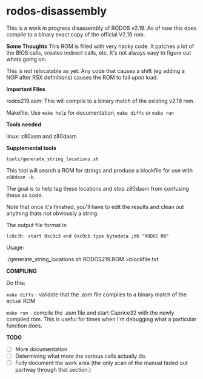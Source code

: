 # rodos-disassembly
This is a work in progress disassembly of RODOS v2.19.
As of now this does compile to a binary exact copy of the official V2.19 rom.

**Some Thoughts**
This ROM is filled with very hacky code. It patches a lot of the BIOS calls, creates indirect calls, etc. It's not always easy to figure out whats going on.

This is not relocatable as yet. Any code that causes a shift (eg adding a NOP after RSX definitions)
causes the ROM to fail upon load.

**Important Files**

rodos219.asm: This will compile to a binary match of the existing v2.19 rom.

Makefile: Use `make help` for documentation, `make diffs` or `make run`


**Tools needed**

linux: z80asm and z80dasm


**Supplemental tools**

`tools/generate_string_locations.sh`

This tool will search a ROM for strings and produce a blockfile for use with `z80dasm -b`.

The goal is to help tag these locations and stop z80dasm from confusing these as code.

Note that once it's finished, you'll have to edit the results and clean out anything thats not obviously a string.

The output file format is:

`lc0c3h: start 0xc0c3 end 0xc0cb type bytedata ;db "RODOS RO"`


Usage:

./generate_string_locations.sh RODOS219.ROM  >blockfile.txt

**COMPILING**

Do this:

`make diffs` - validate that the .asm file compiles to a binary match of the actual ROM

`make run` - compile the .asm file and start Caprice32 with the newly compiled rom. This is useful for times when I'm debugging what a particular function does.

**TODO**
* [ ] More documentation
* [ ] Determining what more the various calls actually do.
* [ ] Fully document the work area (the only scan of the manual faded out partway through that section.)
